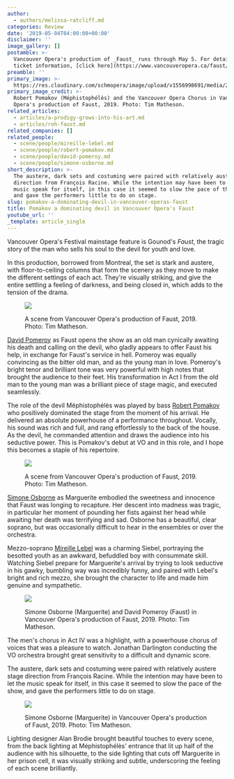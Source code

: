 ```yaml
---
author:
  - authors/melissa-ratcliff.md
categories: Review
date: '2019-05-04T04:00:00+00:00'
disclaimer: ''
image_gallery: []
postamble: >-
  Vancouver Opera's production of _Faust_ runs through May 5. For details and
  ticket information, [click here](https://www.vancouveropera.ca/faust/). 
preamble: ''
primary_image: >-
  https://res.cloudinary.com/schmopera/image/upload/v1556998691/media/2019/05/sqFaust-RobertPomakovandchorus-pc-TimMatheson.jpg
primary_image_credit: >-
  Robert Pomakov (Méphistophélès) and the Vancouver Opera Chorus in Vancouver
  Opera's production of Faust, 2019. Photo: Tim Matheson.
related_articles:
  - articles/a-prodigy-grows-into-his-art.md
  - articles/roh-faust.md
related_companies: []
related_people:
  - scene/people/mireille-lebel.md
  - scene/people/robert-pomakov.md
  - scene/people/david-pomeroy.md
  - scene/people/simone-osborne.md
short_description: >-
  The austere, dark sets and costuming were paired with relatively austere stage
  direction from François Racine. While the intention may have been to let the
  music speak for itself, in this case it seemed to slow the pace of the show,
  and gave the performers little to do on stage.
slug: pomakov-a-dominating-devil-in-vancouver-operas-faust
title: Pomakov a dominating devil in Vancouver Opera's Faust
youtube_url: ''
_template: article_single
---
```


Vancouver Opera's Festival mainstage feature is Gounod's _Faust_, the tragic story of the man who sells his soul to the devil for youth and love.

In this production, borrowed from Montreal, the set is stark and austere, with floor-to-ceiling columns that form the scenery as they move to make the different settings of each act. They're visually striking, and give the entire settling a feeling of darkness, and being closed in, which adds to the tension of the drama.

<figure data-type="image">

![](https://res.cloudinary.com/schmopera/image/upload/v1556998629/media/2019/05/FaustSimoneOsborneandchorus-pc-TimMatheson.jpg)

<figcaption>A scene from Vancouver Opera's production of Faust, 2019. Photo: Tim Matheson.</figcaption>

</figure>

[David Pomeroy](/scene/people/david-pomeroy/) as Faust opens the show as an old man cynically awaiting his death and calling on the devil, who gladly appears to offer Faust his help, in exchange for Faust's service in hell. Pomeroy was equally convincing as the bitter old man, and as the young man in love. Pomeroy's bright tenor and brilliant tone was very powerful with high notes that brought the audience to their feet. His transformation in Act I from the old man to the young man was a brilliant piece of stage magic, and executed seamlessly.

The role of the devil Méphistophélès was played by bass [Robert Pomakov](/a-prodigy-grows-into-his-art/) who positively dominated the stage from the moment of his arrival. He delivered an absolute powerhouse of a performance throughout. Vocally, his sound was rich and full, and rang effortlessly to the back of the house. As the devil, he commanded attention and draws the audience into his seductive power. This is Pomakov's debut at VO and in this role, and I hope this becomes a staple of his repertoire.

<figure data-type="image">

![](https://res.cloudinary.com/schmopera/image/upload/v1556998650/media/2019/05/Faust-pc-TimMatheson.jpg)

<figcaption>A scene from Vancouver Opera's production of Faust, 2019. Photo: Tim Matheson.</figcaption>

</figure>

[Simone Osborne](/scene/people/simone-osborne/) as Marguerite embodied the sweetness and innocence that Faust was longing to recapture. Her descent into madness was tragic, in particular her moment of pounding her fists against her head while awaiting her death was terrifying and sad. Osborne has a beautiful, clear soprano, but was occasionally difficult to hear in the ensembles or over the orchestra.

Mezzo-soprano [Mireille Lebel](/scene/people/mireille-lebel/) was a charming Siebel, portraying the besotted youth as an awkward, befuddled boy with consummate skill. Watching Siebel prepare for Marguerite's arrival by trying to look seductive in his gawky, bumbling way was incredibly funny, and paired with Lebel's bright and rich mezzo, she brought the character to life and made him genuine and sympathetic.

<figure data-type="image">

![](https://res.cloudinary.com/schmopera/image/upload/v1556998663/media/2019/05/FaustSimoneOsborneandDavidPomeroy-pc-TimMatheson.jpg)

<figcaption>Simone Osborne (Marguerite) and David Pomeroy (Faust) in Vancouver Opera's production of Faust, 2019. Photo: Tim Matheson.</figcaption>

</figure>

The men's chorus in Act IV was a highlight, with a powerhouse chorus of voices that was a pleasure to watch. Jonathan Darlington conducting the VO orchestra brought great sensitivity to a difficult and dynamic score.

The austere, dark sets and costuming were paired with relatively austere stage direction from François Racine. While the intention may have been to let the music speak for itself, in this case it seemed to slow the pace of the show, and gave the performers little to do on stage.

<figure data-type="image">

![](https://res.cloudinary.com/schmopera/image/upload/v1556998679/media/2019/05/FaustSimoneOsborne-pc-TimMatheson.jpg)

<figcaption>Simone Osborne (Marguerite) in Vancouver Opera's production of Faust, 2019. Photo: Tim Matheson.</figcaption>

</figure>

Lighting designer Alan Brodie brought beautiful touches to every scene, from the back lighting at Méphistophélès' entrance that lit up half of the audience with his silhouette, to the side lighting that cuts off Marguerite in her prison cell, it was visually striking and subtle, underscoring the feeling of each scene brilliantly.
